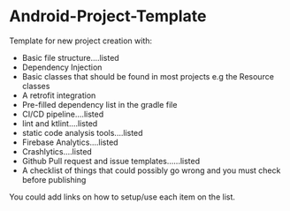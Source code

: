 # Android-Project-Template

Template for new project creation with: 

- Basic file structure....listed
- Dependency Injection
- Basic classes that should be found in most projects e.g the Resource classes
- A retrofit integration
- Pre-filled dependency list in the gradle file
- CI/CD pipeline....listed
- lint and ktlint....listed
- static code analysis tools....listed
- Firebase Analytics....listed
- Crashlytics....listed
- Github Pull request and issue templates......listed
- A checklist of things that could possibly go wrong and you must check before publishing

You could add links on how to setup/use each item on the list.
